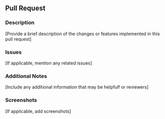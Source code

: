 ## Pull Request

### Description

[Provide a brief description of the changes or features implemented in this pull request]

### Issues

[If applicable, mention any related issues]

### Additional Notes

[Include any additional information that may be helpfulf or reviewers]

### Screenshots

[If applicable, add screenshots]
